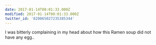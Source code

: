 ```yaml
---
date: 2017-01-14T00:01:33.000Z
modified: 2017-01-14T00:01:33.000Z
twitter_id: '820065027235385344'
---
```


  I was bitterly complaining in my head about how this Ramen soup did not have any egg..
